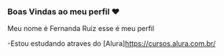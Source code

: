 ### Boas Vindas ao meu perfil ❤️

Meu nome é Fernanda Ruiz esse é meu perfil

  -Estou estudando atraves do [Alura]https://cursos.alura.com.br/

